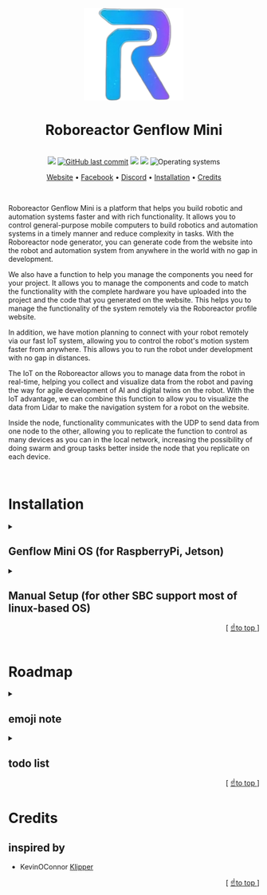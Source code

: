 <div align="center">
<img width="200" src="./RoboreactorGenFlow/static/favicon.png">
<br>

# Roboreactor Genflow Mini

<br>
<a href="https://github.com/roboreactor/genflow-mini/releases"><img src="https://img.shields.io/github/languages/code-size/roboreactor/genflow-mini?logo=GitHub&color=14b7e3"/></a>
<a href="https://github.com/roboreactor/genflow-mini/commit"><img alt="GitHub last commit" src="https://img.shields.io/github/last-commit/roboreactor/genflow-mini?logo=GitHub&color=2394f7"></a>
<a href="https://github.com/roboreactor/genflow-mini/releases"><img src="https://img.shields.io/github/v/release/roboreactor/genflow-mini?display_name=tag&logo=GitHub&color=5078f3"/></a>
<a href="./RoboreactorGenFlow/LICENSE"><img src="https://img.shields.io/badge/license-MIT-yellow.svg?logo=Open Source Initiative&logoColor=f5f5f5&color=9254f7"></a>
<img src="https://img.shields.io/badge/OS-linux-teal??style=flat&logo=Linux&logoColor=f5f5f5&color=d653f1" alt="Operating systems">

[Website](https://roboreactor.com) •
[Facebook](https://www.facebook.com/groups/496935899075410/) •
[Discord](https://discord.gg/guGDf24nrF) •
[Installation](#installation) •
[Credits](#credits)

<br>
</div>

Roboreactor Genflow Mini is a platform that helps you build robotic and automation systems faster and with rich functionality. It allows you to control general-purpose mobile computers to build robotics and automation systems in a timely manner and reduce complexity in tasks. With the Roboreactor node generator, you can generate code from the website into the robot and automation system from anywhere in the world with no gap in development.

We also have a function to help you manage the components you need for your project. It allows you to manage the components and code to match the functionality with the complete hardware you have uploaded into the project and the code that you generated on the website. This helps you to manage the functionality of the system remotely via the Roboreactor profile website.

In addition, we have motion planning to connect with your robot remotely via our fast IoT system, allowing you to control the robot's motion system faster from anywhere. This allows you to run the robot under development with no gap in distances.

The IoT on the Roboreactor allows you to manage data from the robot in real-time, helping you collect and visualize data from the robot and paving the way for agile development of AI and digital twins on the robot. With the IoT advantage, we can combine this function to allow you to visualize the data from Lidar to make the navigation system for a robot on the website.

Inside the node, functionality communicates with the UDP to send data from one node to the other, allowing you to replicate the function to control as many devices as you can in the local network, increasing the possibility of doing swarm and group tasks better inside the node that you replicate on each device.

<br>

# Installation

<details>
<summary>

## Genflow Mini OS (for RaspberryPi, Jetson)

</summary>

> 💡 We strongly recommend using a premium SD card from a reputable manufacturer such as Sandisk, Kingston, or Samsung, with an "A1" (or better) grade and a capacity of at least 64GB.

1. [Download](https://roboreactor.com/download/) the latest Genflow Mini OS release (don’t unpack the zip; you don’t need to).
2. Flash the Genflow Mini OS image to the SD card with [balenaEtcher](https://www.balena.io/etcher/).
3. Setup Wi-Fi for a headless Pi install the network SSID and password must be entered into `/etc/wpa_supplicant/wpa_supplicant.conf` locate the relevant section to your network, remove the comment marks (#) and enter the SSID and password. WPA/WPA2 is the most common.

```
Original:
## WPA/WPA2 secured
#network={
#  ssid="put SSID here"
#  psk="put password here"
#}

Filled out:
## WPA/WPA2 secured
network={
  ssid="CaseSensitive_WIFI"
  psk="SuperSecrets"
}

...

# Uncomment the country your Pi is in to activate Wifi in RaspberryPi 3 B+ and above
# For full list see: https://en.wikipedia.org/wiki/ISO_3166-1_alpha-2

country=GB # United Kingdom
```

5. Eject the SD card from your PC and insert it to the SBC
6. Download `data_token_secret_key.json` from your project [page](https://roboreactor.com/profile).
7. Copy the `data_token_secret_key.json` into your SBC `./RoboreactorGenFlow` folder with [WinSCP](https://winscp.net/eng/download.php) you can get the SBC IP address from [wireless network watcher](https://www.nirsoft.net/utils/wireless_network_watcher.html) or other IP scanner software
8. Your genflow page will be available at `http://YourSbcIP:8000`

</details>
<details>
<summary>

## Manual Setup (for other SBC support most of linux-based OS)

</summary>

> 💡 We strongly recommend using a premium SD card from a reputable manufacturer such as Sandisk, Kingston, or Samsung, with an "A1" (or better) grade and a capacity of at least 64GB.

1. Setup your SBC OS and Wi-Fi
2. Remote SSH into the SBC with [PuTTY](https://www.putty.org) and run the following command to clone this repo form github

```
cd ~
git clone https://github.com/roboreactor/genflow-mini
```

3. Copy the `data_token_secret_key.json` into your SBC `./genflow-mini` folder with [WinSCP](https://winscp.net/eng/download.php)
4. Remote SSH into the SBC and run the following command to install genflow mini and wait until installation complete

> 💡 this step might take up to 10 hours

```
cd ~/genflow-mini
bash installer.sh

```

5. Your genflow page will be available at `http://YourSbcIP:8000`

</details>
<div align="right">[ <a href="#roboreactor-genflow-mini">☝️to top </a> ]</div>
<br>

# Roadmap

<details>
<summary>

## emoji note

</summary>

- 📌 dev soon
- 🚀 under dev
- ✅ done

</details>

<details>
<summary>

## todo list

</summary>

- pub,sub,serial node channel and variable 🚀chanapai
- RSSI and beacon indoor positioning system with more precise and flexible algorithm 📌chanapai
- combie body detection, obj recognition ,obj detection ✅chanapai
- mcu config ,compile ,flash script 📌tanatorn
- cfg file to map mcu pin to pin name (mcu_1/pa11 : motor_a_dir)📌tanatorn
- add klipper feature 📌tanatorn
- combie all motor to one motor node and use dropdown to select type ✅not change reason each one need specific communication and setting chanapai 
- update manager 🚀chanapai
- system loads (from jtop) 📌tanatorn
- download log file 📌chanapai
- Motion system serial superposition serial problem 🚀chanapai 
- UI update on the website 🚀chanapai   
- Motion planing on the website 🚀chanapai
</details>
<div align="right">[ <a href="#roboreactor-genflow-mini">☝️to top </a> ]</div>

# Credits

## inspired by

- KevinOConnor [Klipper](https://github.com/Klipper3d/klipper)

<div align="right">[ <a href="#roboreactor-genflow-mini">☝️to top </a> ]</div>
